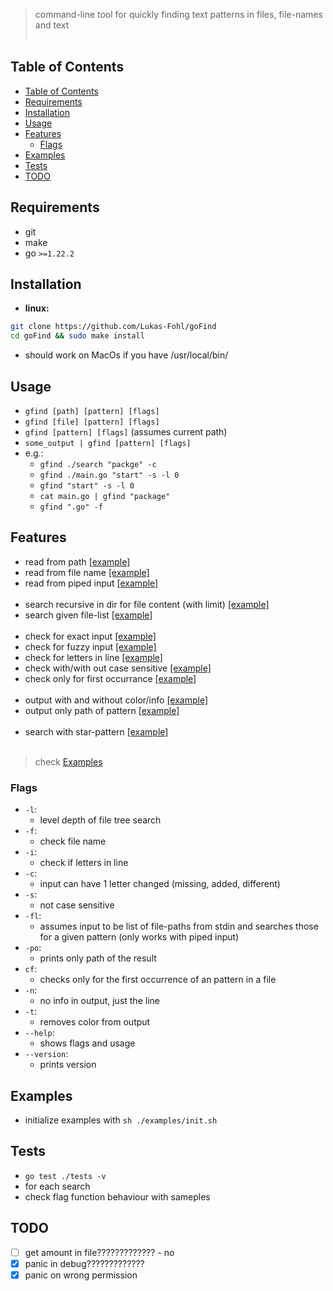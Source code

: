 > command-line tool for quickly finding text patterns in files, file-names and text
<br></br>
## Table of Contents
- [Table of Contents](#table-of-contents)
- [Requirements](#requirements)
- [Installation](#installation)
- [Usage](#usage)
- [Features](#features)
  - [Flags](#flags)
- [Examples](#examples)
- [Tests](#tests)
- [TODO](#todo)

## Requirements
 - git
 - make
 - go `>=1.22.2`

## Installation
 - **linux:**
```bash
git clone https://github.com/Lukas-Fohl/goFind
cd goFind && sudo make install
```
 - should work on MacOs if you have /usr/local/bin/

## Usage
 - `gfind [path] [pattern] [flags]`
 - `gfind [file] [pattern] [flags]`
 - `gfind [pattern] [flags]` (assumes current path)
 - `some_output | gfind [pattern] [flags]`
 - e.g.:
   - `gfind ./search "packge" -c`
   - `gfind ./main.go "start" -s -l 0`
   - `gfind "start" -s -l 0`
   - `cat main.go | gfind "package"`
   - `gfind ".go" -f`

## Features
 - read from path [[example]](./examples/basicFind.sh)
 - read from file name [[example]](./examples/basicFind.sh)
 - read from piped input [[example]](./examples/pipedFind.sh)
<br></br>
 - search recursive in dir for file content (with limit) [[example]](./examples/levelFind.sh)
 - search given file-list [[example]](./examples/fileList.sh)
<br></br>
 - check for exact input [[example]](./examples/basicFind.sh)
 - check for fuzzy input [[example]](./examples/fuzzyFind.sh)
 - check for letters in line [[example]](./examples/letterFind.sh)
 - check with/with out case sensitive [[example]](./examples/caseFind.sh)
 - check only for first occurrance [[example]](./examples/checkFirst.sh)
<br></br>
- output with and without color/info [[example]](./examples/noOutputFind.sh)
- output only path of pattern [[example]](./examples/pathOnly.sh)
<br></br>
- search with star-pattern [[example]](./examples/pattern.sh)
<br></br>
> check [Examples](#examples)

### Flags
  - `-l`:
    - level depth of file tree search
  - `-f`:
    - check file name
  - `-i`:
    - check if letters in line
  - `-c`:
    - input can have 1 letter changed (missing, added, different)
  - `-s`:
    - not case sensitive
  - `-fl`:
    - assumes input to be list of file-paths from stdin and searches those for a given pattern (only works with piped input)
  - `-po`:
    - prints only path of the result
  - `cf`:
    - checks only for the first occurrence of an pattern in a file
  - `-n`:
    - no info in output, just the line
  - `-t`:
    - removes color from output
  - `--help`:
    - shows flags and usage
  - `--version`:
    - prints version

## Examples
 - initialize examples with `sh ./examples/init.sh`

## Tests
 - `go test ./tests -v`
 - for each search
 - check flag function behaviour with sameples

## TODO
 - [ ] get amount in file????????????? - no
 - [x] panic in debug?????????????
 - [x] panic on wrong permission

